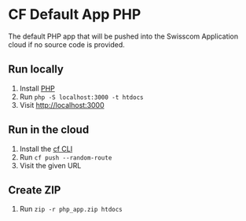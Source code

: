 # CF Default App PHP

The default PHP app that will be pushed into the Swisscom Application cloud if no source code is provided.

## Run locally

1. Install [PHP](https://secure.php.net/manual/en/install.php)
1. Run `php -S localhost:3000 -t htdocs`
1. Visit [http://localhost:3000](http://localhost:3000)

## Run in the cloud

1. Install the [cf CLI](https://github.com/cloudfoundry/cli#downloads)
1. Run `cf push --random-route`
1. Visit the given URL

## Create ZIP

1. Run `zip -r php_app.zip htdocs`
